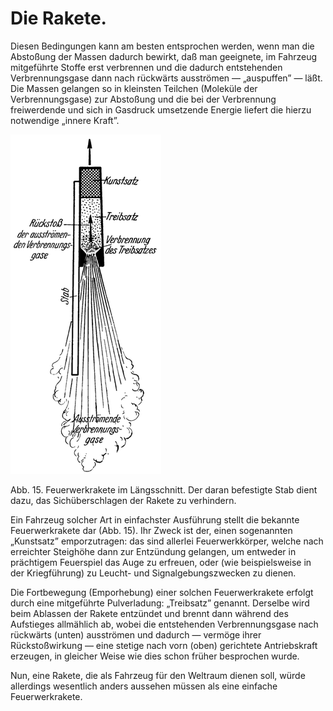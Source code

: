 Die Rakete.
===========

Diesen Bedingungen kann am besten entsprochen werden, wenn
man die Abstoßung der Massen dadurch bewirkt, daß man geeignete,
im Fahrzeug mitgeführte Stoffe erst verbrennen und die
dadurch entstehenden Verbrennungsgase dann nach rückwärts ausströmen
— „auspuffen” — läßt. Die Massen gelangen so in
kleinsten Teilchen (Moleküle der Verbrennungsgase) zur Abstoßung
und die bei der Verbrennung freiwerdende und sich in Gasdruck
umsetzende Energie liefert die hierzu notwendige „innere Kraft”.

<div class="image" float="right"><img alt="Längsschnitt durch eine Feuerwerksrakete" src="abb15.png"/>
<p>Abb. 15. Feuerwerkrakete im Längsschnitt. Der daran
befestigte Stab dient dazu, das Sichüberschlagen der Rakete zu
verhindern.</p></div>

Ein Fahrzeug solcher Art in einfachster Ausführung stellt die bekannte
Feuerwerkrakete dar (Abb. 15). Ihr Zweck ist der, einen sogenannten
„Kunstsatz” emporzutragen: das sind allerlei Feuerwerkkörper, welche
nach erreichter Steighöhe dann zur Entzündung
gelangen, um entweder in prächtigem Feuerspiel das Auge zu erfreuen, oder
(wie beispielsweise in der Kriegführung) zu Leucht- und Signalgebungszwecken
zu dienen.

Die Fortbewegung (Emporhebung) einer solchen Feuerwerkrakete erfolgt
durch eine mitgeführte Pulverladung: „Treibsatz” genannt. Derselbe wird
beim Ablassen der Rakete entzündet und brennt dann während des Aufstieges
allmählich ab, wobei die entstehenden Verbrennungsgase nach rückwärts
(unten) ausströmen und dadurch — vermöge ihrer Rückstoßwirkung —
eine stetige nach vorn (oben) gerichtete Antriebskraft erzeugen, in gleicher Weise
wie dies schon früher besprochen wurde.

Nun, eine Rakete, die als Fahrzeug für den Weltraum dienen
soll, würde allerdings wesentlich anders aussehen müssen als eine
einfache Feuerwerkrakete.

